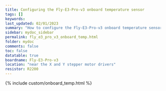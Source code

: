 ```yaml
---
title: Configuring the Fly-E3-Pro-v3 onboard temperature sensor
tags: []
keywords: 
last_updated: 02/01/2023
summary: "How to configure the Fly-E3-Pro-v3 onboard temperature sensor"
sidebar: mydoc_sidebar
permalink: fly_e3_pro_v3_onboard_temp.html
folder: mydoc
comments: false
toc: false
datatable: true
boardname: Fly-E3-Pro-v3
location: "near the X and Y stepper motor drivers"
resistor: R2200
---
```


{% include custom/onboard_temp.html %}